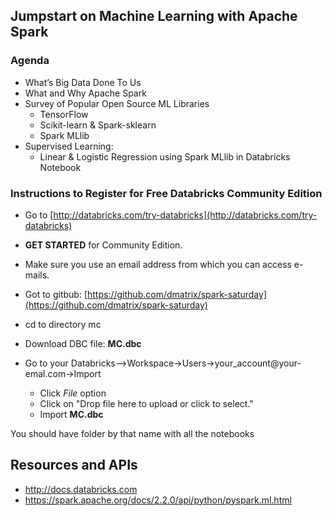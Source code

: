 
## Jumpstart on Machine Learning with Apache Spark

### Agenda

* What’s Big Data Done To Us
* What and Why Apache Spark
* Survey of Popular Open Source ML Libraries
	* TensorFlow
	* Scikit-learn & Spark-sklearn
	* Spark MLlib 
* Supervised Learning: 
	* Linear & Logistic Regression using Spark MLlib in Databricks Notebook

### Instructions to Register for Free Databricks Community Edition

* Go to [http://databricks.com/try-databricks](http://databricks.com/try-databricks)

*  **GET STARTED** for Community Edition.

* Make sure you use an email address from which you can access e-mails.

* Got to gitbub: [https://github.com/dmatrix/spark-saturday](https://github.com/dmatrix/spark-saturday)

* cd to directory mc

* Download DBC file: **MC.dbc**

* Go to your Databricks-->Workspace->Users->your_account@your-emal.com->Import

	* Click *File* option
 	* Click on "Drop file here to upload or click to select."
	* Import **MC.dbc**

 You should have folder by that name with all the notebooks


## Resources and APIs
* http://docs.databricks.com
* https://spark.apache.org/docs/2.2.0/api/python/pyspark.ml.html



